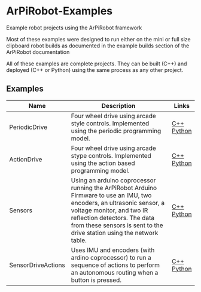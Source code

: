 # ArPiRobot-Examples
Example robot projects using the ArPiRobot framework

Most of these examples were designed to run either on the mini or full size clipboard robot builds as documented in the example builds section of the ArPiRobot documentation

All of these examples are complete projects. They can be built (C++) and deployed (C++ or Python) using the same process as any other project.

## Examples

| Name            | Description                             | Links            |
| --------------- | --------------------------------------- | ---------------- |
| PeriodicDrive   | Four wheel drive using arcade style controls. Implemented using the periodic programming model. | [C++](./CPPExamples/PeriodicDrive) <br /> [Python](./PythonExamples/PeriodicDrive) |
| ActionDrive     | Four wheel drive using arcade stype controls. Implemented using the action based programming model. | [C++](./CPPExamples/ActionDrive) <br /> [Python](./PythonExamples/ActionDrive) |
| Sensors         | Using an arduino coprocessor running the ArPiRobot Arduino Firmware to use an IMU, two encoders, an ultrasonic sensor, a voltage monitor, and two IR reflection detectors. The data from these sensors is sent to the drive station using the network table. | [C++](./CPPExamples/Sensors) <br /> [Python](./PythonExamples/Sensors) |
| SensorDriveActions | Uses IMU and encoders (with ardino coprocessor) to run a sequence of actions to perform an autonomous routing when a button is pressed. | [C++](./CPPExamples/SensorDriveActions) <br /> [Python](./PythonExamples/SensorDriveActions) |

